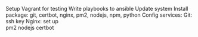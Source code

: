 Setup Vagrant for testing
Write playbooks to ansible
    Update system
    Install package: git, certbot, nginx, pm2, nodejs, npm, python
    Config services:
        Git: ssh key
        Nginx: set up  
        pm2
        nodejs
        certbot